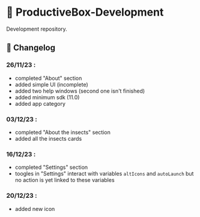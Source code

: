 # 🐞 ProductiveBox-Development

Development repository. 

## 🧭 Changelog

### 26/11/23 :
* completed "About" section
* added simple UI (incomplete)
* added two help windows (second one isn't finished)
* added minimum sdk (11.0)
* added app category

### 03/12/23 :
* completed "About the insects" section
* added all the insects cards

### 16/12/23 :
* completed "Settings" section
* toogles in "Settings" interact with variables `altIcons` and `autoLaunch` but no action is yet linked to these variables

### 20/12/23 :
* added new icon
